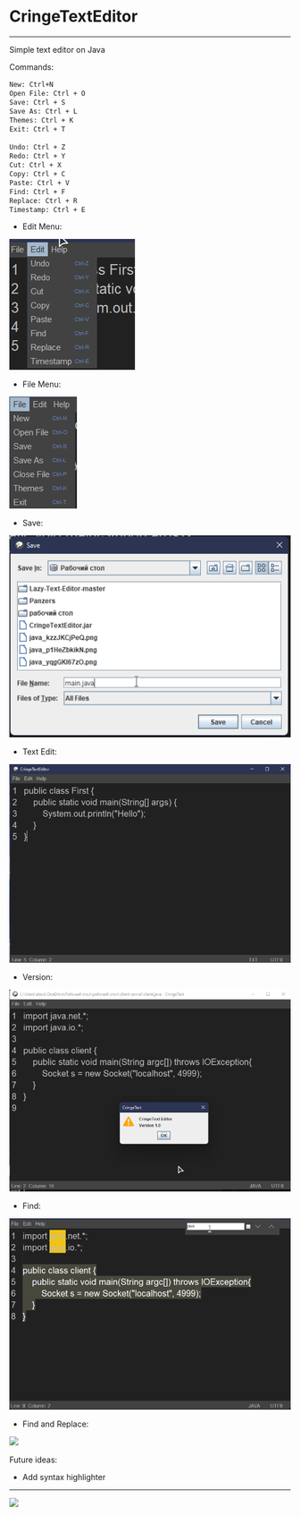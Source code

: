 # CringeTextEditor
---

Simple text editor on Java
  
  Commands:
  
    New: Ctrl+N
    Open File: Ctrl + O
    Save: Ctrl + S
    Save As: Ctrl + L
    Themes: Ctrl + K
    Exit: Ctrl + T
    
    Undo: Ctrl + Z
    Redo: Ctrl + Y
    Cut: Ctrl + X
    Copy: Ctrl + C
    Paste: Ctrl + V
    Find: Ctrl + F
    Replace: Ctrl + R
    Timestamp: Ctrl + E


* Edit Menu:

![](img/edit_menu.png)
* File Menu:

![](img/file_menu.png)
* Save:

![](img/save.png)
* Text Edit:

![](img/text.png)
* Version:

![](img/Version.png)
* Find:

![](img/Find.png)

* Find and Replace:

![](img/)

Future ideas:

 * Add syntax highlighter
---
![](https://img.shields.io/tokei/lines/github/cppshizoidS/CringeTextEditor)
